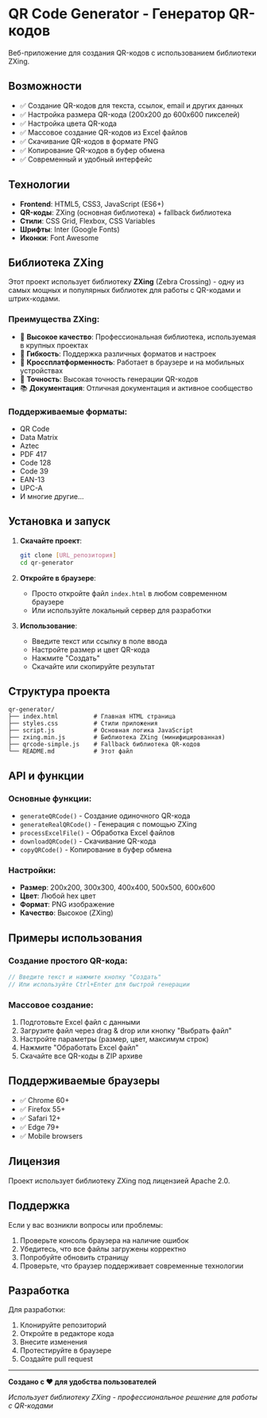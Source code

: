 # QR Code Generator - Генератор QR-кодов

Веб-приложение для создания QR-кодов с использованием библиотеки ZXing.

## Возможности

- ✅ Создание QR-кодов для текста, ссылок, email и других данных
- ✅ Настройка размера QR-кода (200x200 до 600x600 пикселей)
- ✅ Настройка цвета QR-кода
- ✅ Массовое создание QR-кодов из Excel файлов
- ✅ Скачивание QR-кодов в формате PNG
- ✅ Копирование QR-кодов в буфер обмена
- ✅ Современный и удобный интерфейс

## Технологии

- **Frontend**: HTML5, CSS3, JavaScript (ES6+)
- **QR-коды**: ZXing (основная библиотека) + fallback библиотека
- **Стили**: CSS Grid, Flexbox, CSS Variables
- **Шрифты**: Inter (Google Fonts)
- **Иконки**: Font Awesome

## Библиотека ZXing

Этот проект использует библиотеку **ZXing** (Zebra Crossing) - одну из самых мощных и популярных библиотек для работы с QR-кодами и штрих-кодами.

### Преимущества ZXing:

- 🚀 **Высокое качество**: Профессиональная библиотека, используемая в крупных проектах
- 🔧 **Гибкость**: Поддержка различных форматов и настроек
- 📱 **Кроссплатформенность**: Работает в браузере и на мобильных устройствах
- 🎯 **Точность**: Высокая точность генерации QR-кодов
- 📚 **Документация**: Отличная документация и активное сообщество

### Поддерживаемые форматы:

- QR Code
- Data Matrix
- Aztec
- PDF 417
- Code 128
- Code 39
- EAN-13
- UPC-A
- И многие другие...

## Установка и запуск

1. **Скачайте проект**:
   ```bash
   git clone [URL_репозитория]
   cd qr-generator
   ```

2. **Откройте в браузере**:
   - Просто откройте файл `index.html` в любом современном браузере
   - Или используйте локальный сервер для разработки

3. **Использование**:
   - Введите текст или ссылку в поле ввода
   - Настройте размер и цвет QR-кода
   - Нажмите "Создать"
   - Скачайте или скопируйте результат

## Структура проекта

```
qr-generator/
├── index.html          # Главная HTML страница
├── styles.css          # Стили приложения
├── script.js           # Основная логика JavaScript
├── zxing.min.js        # Библиотека ZXing (минифицированная)
├── qrcode-simple.js    # Fallback библиотека QR-кодов
└── README.md           # Этот файл
```

## API и функции

### Основные функции:

- `generateQRCode()` - Создание одиночного QR-кода
- `generateRealQRCode()` - Генерация с помощью ZXing
- `processExcelFile()` - Обработка Excel файлов
- `downloadQRCode()` - Скачивание QR-кода
- `copyQRCode()` - Копирование в буфер обмена

### Настройки:

- **Размер**: 200x200, 300x300, 400x400, 500x500, 600x600
- **Цвет**: Любой hex цвет
- **Формат**: PNG изображение
- **Качество**: Высокое (ZXing)

## Примеры использования

### Создание простого QR-кода:

```javascript
// Введите текст и нажмите кнопку "Создать"
// Или используйте Ctrl+Enter для быстрой генерации
```

### Массовое создание:

1. Подготовьте Excel файл с данными
2. Загрузите файл через drag & drop или кнопку "Выбрать файл"
3. Настройте параметры (размер, цвет, максимум строк)
4. Нажмите "Обработать Excel файл"
5. Скачайте все QR-коды в ZIP архиве

## Поддерживаемые браузеры

- ✅ Chrome 60+
- ✅ Firefox 55+
- ✅ Safari 12+
- ✅ Edge 79+
- ✅ Mobile browsers

## Лицензия

Проект использует библиотеку ZXing под лицензией Apache 2.0.

## Поддержка

Если у вас возникли вопросы или проблемы:

1. Проверьте консоль браузера на наличие ошибок
2. Убедитесь, что все файлы загружены корректно
3. Попробуйте обновить страницу
4. Проверьте, что браузер поддерживает современные технологии

## Разработка

Для разработки:

1. Клонируйте репозиторий
2. Откройте в редакторе кода
3. Внесите изменения
4. Протестируйте в браузере
5. Создайте pull request

---

**Создано с ❤️ для удобства пользователей**

*Использует библиотеку ZXing - профессиональное решение для работы с QR-кодами*

